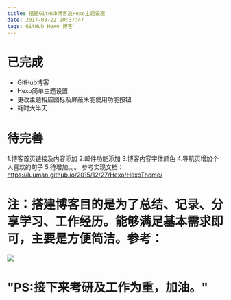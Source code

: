 ```yaml
---
title: 搭建GitHub博客及Hexo主题设置
date: 2017-08-22 20:37:47
tags: GitHub Hexo 博客
---
```


# 已完成
- GitHub博客
- Hexo简单主题设置
- 更改主题相应图标及屏蔽未能使用功能按钮
- 耗时大半天

# 待完善
1.博客首页链接及内容添加
2.邮件功能添加
3.博客内容字体颜色
4.导航页增加个人喜欢的句子
5.待增加。。。
参考实现文档：
<https://luuman.github.io/2015/12/27/Hexo/HexoTheme/>
# 注：搭建博客目的是为了总结、记录、分享学习、工作经历。能够满足基本需求即可，主要是方便简洁。参考：
![](http://i.imgur.com/1o8G944.png)
# "PS:接下来考研及工作为重，加油。"
